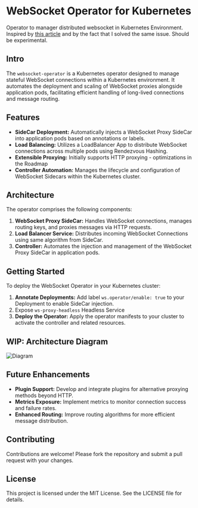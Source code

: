 # WebSocket Operator for Kubernetes
Operator to manager distributed websocket in Kubernetes Environment. Inspired by [this article](https://medium.com/lumen-engineering-blog/how-to-implement-a-distributed-and-auto-scalable-websocket-server-architecture-on-kubernetes-4cc32e1dfa45) and by the fact that I solved the same issue. Should be experimental.

## Intro

The `websocket-operator` is a Kubernetes operator designed to manage stateful WebSocket connections within a Kubernetes environment. It automates the deployment and scaling of WebSocket proxies alongside application pods, facilitating efficient handling of long-lived connections and message routing.

## Features

- **SideCar Deployment:** Automatically injects a WebSocket Proxy SideCar into application pods based on annotations or labels.
- **Load Balancing:** Utilizes a LoadBalancer App to distribute WebSocket connections across multiple pods using Rendezvous Hashing.
- **Extensible Proxying:** Initially supports HTTP proxying - optimizations in the Roadmap
- **Controller Automation:** Manages the lifecycle and configuration of WebSocket Sidecars within the Kubernetes cluster.

## Architecture

The operator comprises the following components:

1. **WebSocket Proxy SideCar:** Handles WebSocket connections, manages routing keys, and proxies messages via HTTP requests.
2. **Load Balancer Service:** Distributes incoming WebSocket Connections using same algorithm from SideCar.
3. **Controller:** Automates the injection and management of the WebSocket Proxy SideCar in application pods.

## Getting Started

To deploy the WebSocket Operator in your Kubernetes cluster:

1. **Annotate Deployments:** Add label `ws.operator/enable: true` to your Deployment to enable SideCar injection.
2. Expose `ws-proxy-headless` Headless Service
3. **Deploy the Operator:** Apply the operator manifests to your cluster to activate the controller and related resources.

## WIP: Architecture Diagram
![Diagram](https://github.com/user-attachments/assets/b5bf52e4-6db8-4344-bbe8-4d7e00faafce)


## Future Enhancements

- **Plugin Support:** Develop and integrate plugins for alternative proxying methods beyond HTTP.
- **Metrics Exposure:** Implement metrics to monitor connection success and failure rates.
- **Enhanced Routing:** Improve routing algorithms for more efficient message distribution.

## Contributing

Contributions are welcome! Please fork the repository and submit a pull request with your changes.

## License

This project is licensed under the MIT License. See the LICENSE file for details.
